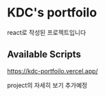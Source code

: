 # KDC's portfoilo

react로 작성된 프로젝트입니다

## Available Scripts

https://kdc-portfoilo.vercel.app/

project의 자세히 보기 추가예정
